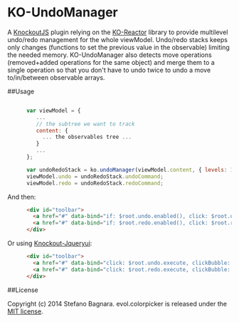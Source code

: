KO-UndoManager
==============

A [KnockoutJS](http://knockoutjs.com/) plugin relying on the [KO-Reactor](https://github.com/ZiadJ/knockoutjs-reactor) library to provide multilevel undo/redo management for the whole viewModel. Undo/redo stacks keeps only changes (functions to set the previous value in the observable) limiting the needed memory.
KO-UndoManager also detects move operations (removed+added operations for the same object) and merge them to a single operation so that you don't have to undo twice to undo a move to/in/between observable arrays.

##Usage

```js

      var viewModel = {
         ...
         // the subtree we want to track
         content: {
           ... the observables tree ...
         }
         ...
      };

      var undoRedoStack = ko.undoManager(viewModel.content, { levels: 10, undoLabel: "undo (#COUNT#)", redoLabel: "redo" });
      viewModel.undo = undoRedoStack.undoCommand;
      viewModel.redo = undoRedoStack.redoCommand;
```

And then:

```html
      <div id="toolbar">
        <a href="#" data-bind="if: $root.undo.enabled(), click: $root.undo.execute, text: $root.undo.name">UNDO</a>
        <a href="#" data-bind="if: $root.redo.enabled(), click: $root.redo.execute, text: $root.redo.name">REDO</a>
      </div>
```

Or using [Knockout-Jqueryui](http://gvas.github.io/knockout-jqueryui/):

```html
      <div id="toolbar">
        <a href="#" data-bind="click: $root.undo.execute, clickBubble: false, button: { disabled: !$root.undo.enabled(), icons: { primary: 'ui-icon-arrowreturnthick-1-w' }, label: $root.undo.name, text: true }">UNDO</a>
        <a href="#" data-bind="click: $root.redo.execute, clickBubble: false, button: { disabled: !$root.redo.enabled(), icons: { primary: 'ui-icon-arrowreturnthick-1-e' }, label: $root.redo.name, text: true }">REDO</a>
      </div>
```

##License

Copyright (c) 2014 Stefano Bagnara.
evol.colorpicker is released under the [MIT license](http://github.com/bago/knockout-undomanager/raw/master/LICENSE.md).
